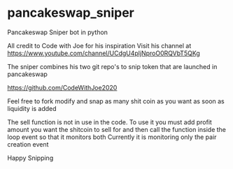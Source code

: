 # pancakeswap_sniper
Pancakeswap Sniper bot in python


All credit to Code with Joe for his inspiration
Visit his channel at https://www.youtube.com/channel/UCdgU4pljNproO0RQVbT5QKg

The sniper combines his two git repo's to snip token that are launched in pancakeswap

https://github.com/CodeWithJoe2020

Feel free to fork modify and snap as many shit coin as you want as soon as liquidity is added

The sell function is not in use in the code.
To use it you must add profit amount you want the shitcoin to sell for and then call the function inside the loop event 
so that it monitors both
Currently it is monitoring only the pair creation event

Happy Snipping
